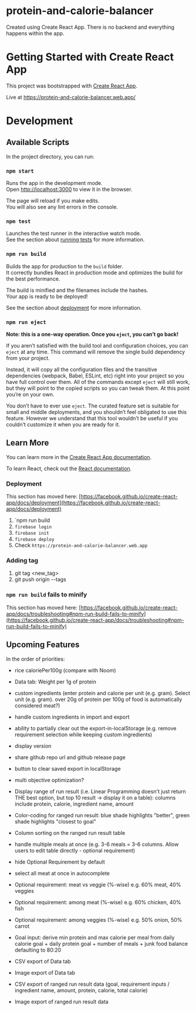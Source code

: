 # protein-and-calorie-balancer

Created using Create React App. There is no backend and everything happens within the app.

# Getting Started with Create React App

This project was bootstrapped with [Create React App](https://github.com/facebook/create-react-app).

Live at https://protein-and-calorie-balancer.web.app/

# Development

## Available Scripts

In the project directory, you can run:

### `npm start`

Runs the app in the development mode.\
Open [http://localhost:3000](http://localhost:3000) to view it in the browser.

The page will reload if you make edits.\
You will also see any lint errors in the console.

### `npm test`

Launches the test runner in the interactive watch mode.\
See the section about [running tests](https://facebook.github.io/create-react-app/docs/running-tests) for more information.

### `npm run build`

Builds the app for production to the `build` folder.\
It correctly bundles React in production mode and optimizes the build for the best performance.

The build is minified and the filenames include the hashes.\
Your app is ready to be deployed!

See the section about [deployment](https://facebook.github.io/create-react-app/docs/deployment) for more information.

### `npm run eject`

**Note: this is a one-way operation. Once you `eject`, you can’t go back!**

If you aren’t satisfied with the build tool and configuration choices, you can `eject` at any time. This command will remove the single build dependency from your project.

Instead, it will copy all the configuration files and the transitive dependencies (webpack, Babel, ESLint, etc) right into your project so you have full control over them. All of the commands except `eject` will still work, but they will point to the copied scripts so you can tweak them. At this point you’re on your own.

You don’t have to ever use `eject`. The curated feature set is suitable for small and middle deployments, and you shouldn’t feel obligated to use this feature. However we understand that this tool wouldn’t be useful if you couldn’t customize it when you are ready for it.

## Learn More

You can learn more in the [Create React App documentation](https://facebook.github.io/create-react-app/docs/getting-started).

To learn React, check out the [React documentation](https://reactjs.org/).

### Deployment

This section has moved here: [https://facebook.github.io/create-react-app/docs/deployment](https://facebook.github.io/create-react-app/docs/deployment)

1. `npm run build
1. `firebase login`
1. `firebase init`
1. `firebase deploy`
1. Check `https://protein-and-calorie-balancer.web.app`

### Adding tag

1. git tag <new_tag>
2. git push origin --tags

### `npm run build` fails to minify

This section has moved here: [https://facebook.github.io/create-react-app/docs/troubleshooting#npm-run-build-fails-to-minify](https://facebook.github.io/create-react-app/docs/troubleshooting#npm-run-build-fails-to-minify)

## Upcoming Features

In the order of priorities:

- rice caloriePer100g (compare with Noom)
- Data tab: Weight per 1g of protein
- custom ingredients (enter protein and calorie per unit (e.g. gram). Select unit (e.g. gram). over 20g of protein per 100g of food is automatically considered meat?)
- handle custom ingredients in import and export
- ability to partially clear out the export-in-localStorage (e.g. remove requirement selection while keeping custom ingredients)
- display version
- share github repo url and github release page

- button to clear saved export in localStorage
- multi objective optimization?
- Display range of run result (i.e. Linear Programming doesn't just return THE best option, but top 10 result -> display it on a table): columns include protein, calorie, ingredient name, amount
- Color-coding for ranged run result: blue shade highlights "better", green shade highlights "closest to goal"
- Column sorting on the ranged run result table
- handle multiple meals at once (e.g. 3-6 meals = 3-6 columns. Allow users to edit table directly - optional requirement)

- hide Optional Requirement by default
- select all meat at once in autocomplete
- Optional requirement: meat vs veggie (%-wise) e.g. 60% meat, 40% veggies
- Optional requirement: among meat (%-wise) e.g. 60% chicken, 40% fish
- Optional requirement: among veggies (%-wise) e.g. 50% onion, 50% carrot
- Goal input: derive min protein and max calorie per meal from daily calorie goal + daily protein goal + number of meals + junk food balance defaulting to 80:20
- CSV export of Data tab
- Image export of Data tab
- CSV export of ranged run result data (goal, requirement inputs / ingredient name, amount, protein, calorie, total calorie)
- Image export of ranged run result data
